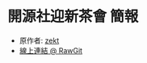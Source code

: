 # 開源社迎新茶會 簡報

- 原作者: [zekt](https://github.com/Zekt/Zekt.github.io/blob/master/slides/welcome.html)
- [線上連結 @ RawGit](https://cdn.rawgit.com/NTUOSC/welcome/master/index.html)

